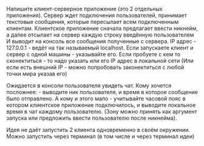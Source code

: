 Напишите клиент-серверное приложение (это 2 отдельных приложения).
Сервер ждет подключения пользователей, принимает текстовые сообщения, которые пересылает всем подключенным клиентам.
Клиентское приложение сначала предлагает ввести никнейм, а далее отсылает на сервер каждую строку введённую пользователем
И выводит на консоль все сообщения полученные с сервера. 
IP адрес - 127.0.0.1 - ведёт на так называемый localhost. Если запускаете клиент и сервер с одной машины - указывайте его. Если пробуете с кем то сконектиться - то надо указать или его IP адрес в локальной сети (Или если есть внешний IP - можно попробовать законектиться с любой точки мира указав его)

Ожидается в консоли пользователя увидеть чат. 
Кому хочется посложнее: - выводите ник пользователя, и время в которое сообщение было отправлено. А кому и этого мало - учитывайте часовой пояс в котором клиентское приложение подключилось, и выводите локальное время в чат каждому пользователю. (Зону можно принять как аргумент запуска или предложить ввести пользователю после никнейма).

Идея не даёт запустить 2 клиента одновременно в своём окружении. Можно запустить через терминал (в том числе и через терминал идеи)



